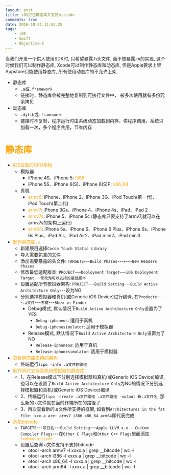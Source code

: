 ```yaml
---
layout: post
title: iOS打包静态库并支持bitcode
comments: true
date: 2016-10-21 11:02:29
tags:
	- iOS
	- Swift
	- Objective-C
---
```


当我们开发一个供人使用SDK时, 只希望暴露.h头文件, 而不想暴露.m的实现, 这个时候我们可以制作静态库, Xcode可以制作静态库和动态库, 但是Apple要求上架Appstore只能使用静态库, 所有使用动态库的不允许上架.

* 静态库
	* `.a`或`.framework`
	* 链接时，静态库会被完整地复制到可执行文件中， 被多次使用就有多份冗余拷贝
* 动态库
	* `.dylib`或`.framework`
	* 链接时不复制，程序运行时由系统动态加载到内存，供程序调用，系统只加载一次，多个程序共用，节省内存

<!--more-->

# <font color=orange>静态库</font>
* <font color=orange>iOS设备的CPU架构</font>
	* 模拟器
		* iPhone 4S、iPhone 5: <font color=orange>i386</font>
		* iPhone 5S、iPhone 6(S)、iPhone 6(S)P: <font color=orange>x86_64</font>
	* 真机
		* <font color=orange>armv6</font>: iPhone、iPhone 2、iPhone 3G、iPod Touch(第一代)、iPod Touch(第二代)
		* <font color=orange>armv7</font>: iPhone 3Gs、iPhone 4、iPhone 4s、iPad、iPad 2
		* <font color=orange>armv7s</font>: iPhone 5、iPhone 5c (静态库只要支持了armv7,就可以在armv7s的架构上运行)
		* <font color=orange>arm64</font>: iPhone 5s、iPhone 6、iPhone 6 Plus、iPhone 6s、iPhone 6s Plus、iPad Air、iPad Air2、iPad mini2、iPad mini3
* <font color=orange>制作静态库`.a`</font>
	* 新建项目选择`Cocoa Touch Static Library`
	* 导入需要包含的文件
	* 添加需要暴露的头文件: `TARGETS`---`Build Phases`---`+`---`New Headers Phases`
	* 修改最低适配版本: `PROJECT`---`Deployment Target`---`iOS Deployment Target`---`修改为可以支持的最低版本`
	* 设置适配所有模拟器架构: `PROJECT`---`Build Setting`---`Build Active Architecture Only`---设为NO
	* 分别选择模拟器和真机(或Generic iOS Device)进行编译, 在`Products`---`.a文件`---`右键`---`Show in Finder`
		* Debug模式, 默认情况下`Build Active Architecture Only`设置为了YES
			* `Debug-iphoneos`: 适用于真机
			* `Debug-iphonesimulator`: 适用于模拟器
		* Release模式, 默认情况下`Build Active Architecture Only`设置为了NO
			* `Release-iphoneos`: 适用于真机
			* `Release-iphonesimulator`: 适用于模拟器
* <font color=orange>查看静态库支持的架构</font>
	* 终端运行`lipo -info .a文件的路径`
* <font color=orange>制作同时支持真机和模拟器的静态库</font>
	* 1、在Release模式下分别选择模拟器和真机(或Generic iOS Device)编译, 也可以在设置了`Build Active Architecture Only`为NO的情况下分别选择模拟器和真机(或Generic iOS Device)编译
	* 2、终端运行`lipo -create .a文件路径 .a文件路径 -output 新.a文件名`, 那么新的.a文件就在当前终端所在的路径了.
	* 3、再次查看新的.a文件所支持的框架, 如看到`Architectures in the fat file: xxx.a are: armv7 i386 x86_64 arm64`即代表完成.
*  <font color=orange>适配bitcode</font>
	* `TARGETS`---`项目名`---`Build Setting`---`Apple LLVM x.x - Custom Compiler Flags`---在`Other C Flags`和`Other C++ Flags`里面添加<font color=orange>`-fembed-bitcode`</font>
	* 设置后查询.a文件支持不支持bitcode
		* otool -arch armv7 -l xxxx.a | grep __bitcode | wc -l  
		* otool -arch i386 -l xxxx.a | grep __bitcode | wc -l 
		* otool -arch x86_64 -l xxxx.a | grep __bitcode | wc -l
		* otool -arch arm64 -l xxxx.a | grep __bitcode | wc -l  